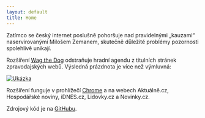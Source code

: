 ```yaml
---
layout: default
title: Home
---
```


Zatímco se český internet poslušně pohoršuje nad pravidelnými
&bdquo;kauzami&ldquo; naservírovanými Milošem Zemanem, skutečně důležité
problémy pozornosti spolehlivě unikají.

Rozšíření [Wag the Dog][1] odstraňuje hradní agendu z titulních stránek
zpravodajských webů. Výsledná prázdnota je více než výmluvná:

[![Ukázka](/public/lidovky.png)][1]

Rozšíření funguje v prohlížečí [Chrome][2] a na webech Aktuálně.cz, Hospodářské
noviny, iDNES.cz, Lidovky.cz a Novinky.cz.

Zdrojový kód je na [GitHubu][3].

[1]: https://chrome.google.com/webstore/detail/wag-the-dog/lfhgibdmbmnlmjfdoplhaoplnffchjgf
[2]: https://www.google.com/chrome/browser/desktop/index.html
[3]: https://github.com/adamheinrich/wag-the-dog